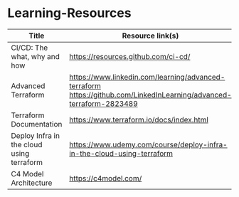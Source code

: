 # Learning-Resources
| Title  | Resource link(s) |
| ------------- | ------------- |
| CI/CD: The what, why and how  | https://resources.github.com/ci-cd/  |
| Advanced Terraform  | https://www.linkedin.com/learning/advanced-terraform  <br> https://github.com/LinkedInLearning/advanced-terraform-2823489 |
| Terraform Documentation | https://www.terraform.io/docs/index.html |
| Deploy Infra in the cloud using terraform | https://www.udemy.com/course/deploy-infra-in-the-cloud-using-terraform |
| C4 Model Architecture | https://c4model.com/ |
